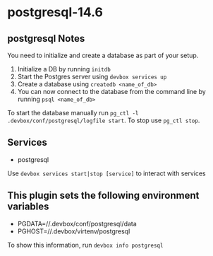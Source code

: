 # postgresql-14.6

## postgresql Notes

You need to initialize and create a database as part of your setup.

1. Initialize a DB by running `initdb`
1. Start the Postgres server using `devbox services up`
1. Create a database using `createdb <name_of_db>`
1. You can now connect to the database from the command line by running `psql <name_of_db>`

To start the database manually run `pg_ctl -l .devbox/conf/postgresql/logfile start`.
To stop use `pg_ctl stop`.

## Services

* postgresql

Use `devbox services start|stop [service]` to interact with services

## This plugin sets the following environment variables

* PGDATA=/<projectDir>/.devbox/conf/postgresql/data
* PGHOST=/<projectDir>/.devbox/virtenv/postgresql

To show this information, run `devbox info postgresql`
